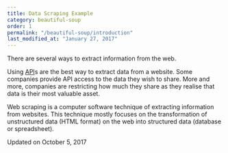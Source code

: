```yaml
---
title: Data Scraping Example
category: beautiful-soup
order: 1
permalink: "/beautiful-soup/introduction"
last_modified_at: "January 27, 2017"
---
```


There are several ways to extract information from the web.

Using [API](https://en.wikipedia.org/wiki/Application_programming_interface)s are the best way to extract data from a website. Some companies provide API access to the data they wish to share. More and more, companies are restricting how much they share as they realise that data is their most valuable asset.

Web scraping is a computer software technique of extracting information from websites. This technique mostly focuses on the transformation of unstructured data (HTML format) on the web into structured data (database or spreadsheet).

Updated on October 5, 2017
